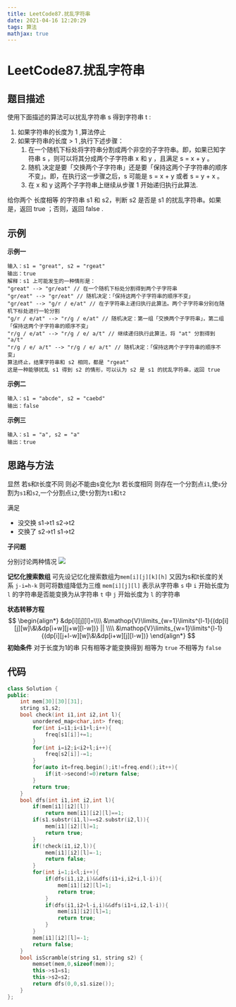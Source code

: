 ```yaml
---
title: LeetCode87.扰乱字符串
date: 2021-04-16 12:20:29
tags: 算法
mathjax: true
---
```

# LeetCode87.扰乱字符串
## 题目描述
使用下面描述的算法可以扰乱字符串 s 得到字符串 t :
1. 如果字符串的长度为 1 ,算法停止
2. 如果字符串的长度 > 1 ,执行下述步骤：
    1. 在一个随机下标处将字符串分割成两个非空的子字符串。即，如果已知字符串 s ，则可以将其分成两个子字符串 x 和 y ，且满足 s = x + y 。
    2. 随机 决定是要「交换两个子字符串」还是要「保持这两个子字符串的顺序不变」。即，在执行这一步骤之后，s 可能是 s = x + y 或者 s = y + x 。
    3. 在 x 和 y 这两个子字符串上继续从步骤 1 开始递归执行此算法.

给你两个 长度相等 的字符串 s1 和 s2，判断 s2 是否是 s1 的扰乱字符串。如果是，返回 true ；否则，返回 false .

## 示例
**示例一**
```
输入：s1 = "great", s2 = "rgeat"
输出：true
解释：s1 上可能发生的一种情形是：
"great" --> "gr/eat" // 在一个随机下标处分割得到两个子字符串
"gr/eat" --> "gr/eat" // 随机决定：「保持这两个子字符串的顺序不变」
"gr/eat" --> "g/r / e/at" // 在子字符串上递归执行此算法。两个子字符串分别在随机下标处进行一轮分割
"g/r / e/at" --> "r/g / e/at" // 随机决定：第一组「交换两个子字符串」，第二组「保持这两个子字符串的顺序不变」
"r/g / e/at" --> "r/g / e/ a/t" // 继续递归执行此算法，将 "at" 分割得到 "a/t"
"r/g / e/ a/t" --> "r/g / e/ a/t" // 随机决定：「保持这两个子字符串的顺序不变」
算法终止，结果字符串和 s2 相同，都是 "rgeat"
这是一种能够扰乱 s1 得到 s2 的情形，可以认为 s2 是 s1 的扰乱字符串，返回 true
```
**示例二**
```
输入：s1 = "abcde", s2 = "caebd"
输出：false
```
**示例三**
```
输入：s1 = "a", s2 = "a"
输出：true
```

## 思路与方法
显然 若s和t长度不同 则必不能由s变化为t
若长度相同 则存在一个分割点`i1`,使`s`分割为`s1`和`s2`,一个分割点`i2`,使`t`分割为`t1`和`t2`

满足 
* 没交换 s1->t1 s2->t2
* 交换了 s2->t1 s1->t2

**子问题**

分别讨论两种情况 
![](https://assets.leetcode-cn.com/solution-static/87/1.png)

**记忆化搜索数组**
可先设记忆化搜索数组为`mem[i][j][k][h]`
又因为s和t长度的关系 `j-i=h-k`
则可将数组降低为三维 `mem[i][j][l]`
表示从字符串 `s` 中 `i` 开始长度为 `l` 的字符串是否能变换为从字符串 `t` 中 `j` 开始长度为 `l` 的字符串

**状态转移方程**
$$
\begin{align*}
&dp[i][j][l]=\\\\
&\mathop{V}\limits_{w=1}\limits^{l-1}{(dp[i][j][w]\&\&dp[i+w][j+w][l-w])} || \\\\
&\mathop{V}\limits_{w=1}\limits^{l-1}{(dp[i][j+l-w][w]\&\&dp[i+w][j][l-w])}
\end{align*}
$$
**初始条件**
对于长度为1的串 只有相等才能变换得到 相等为 `true` 不相等为 `false`

## 代码
```cpp
class Solution {
public:
    int mem[30][30][31];
    string s1,s2;
    bool check(int i1,int i2,int l){
        unordered_map<char,int> freq;
        for(int i=i1;i<i1+l;i++){
            freq[s1[i]]+=1;
        }
        for(int i=i2;i<i2+l;i++){
            freq[s2[i]]-=1;
        }
        for(auto it=freq.begin();it!=freq.end();it++){
            if(it->second!=0)return false;
        }
        return true;
    }
    bool dfs(int i1,int i2,int l){
        if(mem[i1][i2][l])
            return mem[i1][i2][l]==1;
        if(s1.substr(i1,l)==s2.substr(i2,l)){
            mem[i1][i2][l]=1;
            return true;
        }
        if(!check(i1,i2,l)){
            mem[i1][i2][l]=-1;
            return false;
        }
        for(int i=1;i<l;i++){
            if(dfs(i1,i2,i)&&dfs(i1+i,i2+i,l-i)){
                mem[i1][i2][l]=1;
                return true;
            }
            if(dfs(i1,i2+l-i,i)&&dfs(i1+i,i2,l-i)){
                mem[i1][i2][l]=1;
                return true;
            }
        }
        mem[i1][i2][l]=-1;
        return false;
    }
    bool isScramble(string s1, string s2) {
        memset(mem,0,sizeof(mem));
        this->s1=s1;
        this->s2=s2;
        return dfs(0,0,s1.size());
    }
};
```
